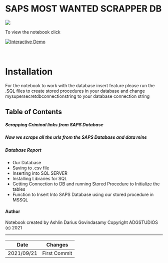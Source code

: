 # SAPS MOST WANTED SCRAPPER DB

<img src="https://upload.wikimedia.org/wikipedia/commons/thumb/2/2a/SAPS_badge.svg/1200px-SAPS_badge.svg.png">

To view the notebook click

<a href="https://colab.research.google.com/github/ADGSTUDIOS/ScrappingSAPSMostWanted/blob/main/ScrappingSAPSDatabase.ipynb" target="_parent"><img src="https://colab.research.google.com/assets/colab-badge.svg" alt="Interactive Demo"/></a>

<br>

<h1>Installation</h1>

<p>For the notebook to work with the database insert feature please run the .SQL files to create stored procedures in your database and change mysupersecretdbconnectionstring to your database connection string</p>

## Table of Contents

##### Scrapping Criminal links from SAPS Database


##### Now we scrape all the urls from the SAPS Database and data mine


##### Database Report
 - Our Database
 - Saving to .csv file
 - Inserting into SQL SERVER
 - Installing Libraries for SQL
 - Getting Connection to DB and running Stored Procedure to Initialize the tables
 - Function to Insert Into SAPS Database using our stored procedure in MSSQL

#### Author
Notebook created by Ashlin Darius Govindasamy
Copyright ADGSTUDIOS (c) 2021

------------------------------
| Date        | Changes      |
|-------------|--------------|
| 2021/09/21  | First Commit |
